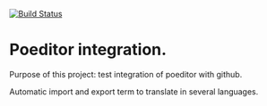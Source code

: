 [![Build Status](https://travis-ci.org/JMartelot/test-poeditor.svg?branch=master)](https://travis-ci.org/JMartelot/test-poeditor)

# Poeditor integration.

Purpose of this project: test integration of poeditor with github.

Automatic import and export term to translate in several languages.
